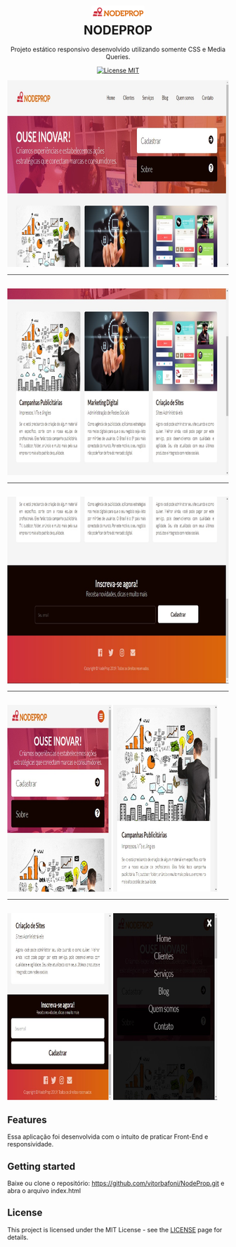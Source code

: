 <h1 align="center">
<br>
  <img src="img/logo.png" alt="NODEPROP" width="120">
<br>
NODEPROP
</h1>

<p align="center">Projeto estático responsivo desenvolvido utilizando somente CSS e Media Queries.</p>

<p align="center">
  <a href="https://opensource.org/licenses/MIT">
    <img src="https://img.shields.io/badge/License-MIT-blue.svg" alt="License MIT">
  </a>
</p>

<div>
  <img src="Prints/01.jpg" alt="demo" height="425" width="100%">
  <br>
  <hr>
  <br>
  <img src="Prints/02.jpg" alt="demo" height="425" width="100%">
  <br>
  <hr>
  <br>
  <img src="Prints/03.jpg" alt="demo" height="425" width="100%">
  <br>
  <hr>
  <br>
  <img src="Prints/04.jpg" alt="demo" height="425" width="47%">
  <img src="Prints/05.jpg" alt="demo" height="425" width="47%">
  <br>
  <hr>
  <br>
  <img src="Prints/06.jpg" alt="demo" height="425" width="47%">
  <img src="Prints/07.jpg" alt="demo" height="425" width="47%"> 
</div>

## Features

Essa aplicação foi desenvolvida com o intuito de praticar Front-End e responsividade.


## Getting started

Baixe ou clone o repositório: https://github.com/vitorbafoni/NodeProp.git e abra o arquivo index.html


## License

This project is licensed under the MIT License - see the [LICENSE](https://opensource.org/licenses/MIT) page for details.
